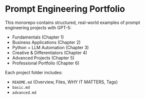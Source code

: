 # Prompt Engineering Portfolio

This monorepo contains structured, real-world examples of prompt engineering projects with GPT-5:
- Fundamentals (Chapter 1)
- Business Applications (Chapter 2)
- Python + LLM Automation (Chapter 3)
- Creative & Differentiators (Chapter 4)
- Advanced Projects (Chapter 5)
- Professional Portfolio (Chapter 6)

Each project folder includes:
- `README.md` (Overview, Files, WHY IT MATTERS, Tags)
- `basic.md`
- `advanced.md`
